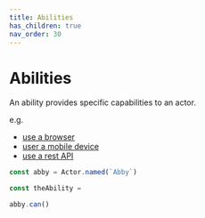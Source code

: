 ```yaml
---
title: Abilities
has_children: true
nav_order: 30
---
```


# Abilities

An ability provides specific capabilities to an actor.

e.g.

- [use a browser](../reference/web_and_mobile/ABILITIES.md)
- [user a mobile device](../reference/web_and_mobile/ABILITIES.md)
- [use a rest API](../reference/rest/ABILITIES.md)

````typescript
const abby = Actor.named(`Abby`)

const theAbility = 

abby.can()
````

